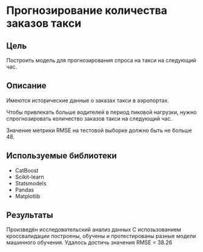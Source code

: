 # Прогнозирование количества заказов такси
## Цель
Построить модель для прогнозирования спроса на такси на следующий час.

## Описание
Имеются исторические данные о заказах такси в аэропортах.

Чтобы привлекать больше водителей в период пиковой нагрузки, нужно спрогнозировать количество заказов такси на следующий час.

Значение метрики RMSE на тестовой выборке должно быть не больше 48.

## Используемые библиотеки
- CatBoost
- Scikit-learn
- Statsmodels
- Pandas
- Matplotlib

## Результаты
Произведён исследовательский анализ данных
С испозьзованием кроссвалидации построены, обучены и протестированы разные модели машинного обучения.
Удалось достичь значения RMSE = 38.26
